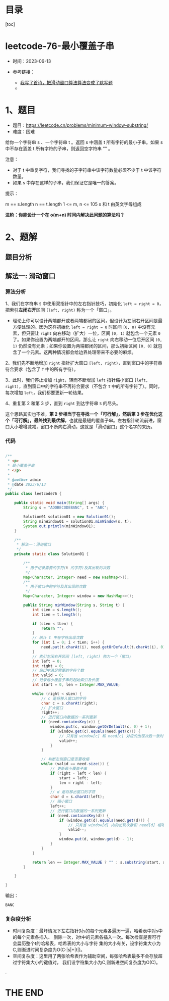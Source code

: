 # 目录

[toc]

# leetcode-76-最小覆盖子串

- 时间：2023-06-13

- 参考链接：
  - [我写了首诗，把滑动窗口算法算法变成了默写题](https://labuladong.gitee.io/algo/di-yi-zhan-da78c/shou-ba-sh-48c1d/wo-xie-le--f7a92/)
  - 



# 1、题目

- 题目：https://leetcode.cn/problems/minimum-window-substring/
- 难度：困难



给你一个字符串 s 、一个字符串 t 。返回 s 中涵盖 t 所有字符的最小子串。如果 s 中不存在涵盖 t 所有字符的子串，则返回空字符串 "" 。

 

注意：

- 对于 t 中重复字符，我们寻找的子字符串中该字符数量必须不少于 t 中该字符数量。
- 如果 s 中存在这样的子串，我们保证它是唯一的答案。



提示：

m == s.length
n == t.length
1 <= m, n <= 105
s 和 t 由英文字母组成

**进阶：你能设计一个在 o(m+n) 时间内解决此问题的算法吗？**





# 2、题解

## 题目分析



## 解法一:  滑动窗口

### 算法分析

1、我们在字符串 `S` 中使用双指针中的左右指针技巧，初始化 `left = right = 0`，把索引**左闭右开**区间 `[left, right)` 称为一个「窗口」。

- 理论上你可以设计两端都开或者两端都闭的区间，但设计为左闭右开区间是最方便处理的。因为这样初始化 `left = right = 0` 时区间 `[0, 0)` 中没有元素，但只要让 `right` 向右移动（扩大）一位，区间 `[0, 1)` 就包含一个元素 `0` 了。如果你设置为两端都开的区间，那么让 `right` 向右移动一位后开区间 `(0, 1)` 仍然没有元素；如果你设置为两端都闭的区间，那么初始区间 `[0, 0]` 就包含了一个元素。这两种情况都会给边界处理带来不必要的麻烦。



2、我们先不断地增加 `right` 指针扩大窗口 `[left, right)`，直到窗口中的字符串符合要求（包含了 `T` 中的所有字符）。

3、此时，我们停止增加 `right`，转而不断增加 `left` 指针缩小窗口 `[left, right)`，直到窗口中的字符串不再符合要求（不包含 `T` 中的所有字符了）。同时，每次增加 `left`，我们都要更新一轮结果。

4、重复第 2 和第 3 步，直到 `right` 到达字符串 `S` 的尽头。



这个思路其实也不难，**第 2 步相当于在寻找一个「可行解」，然后第 3 步在优化这个「可行解」，最终找到最优解**，也就是最短的覆盖子串。左右指针轮流前进，窗口大小增增减减，窗口不断向右滑动，这就是「滑动窗口」这个名字的来历。



### 代码

```java

/**
 * <p>
 * 最小覆盖子串
 * </p>
 *
 * @author admin
 * @date 2023/6/13
 */
public class leetcode76 {

    public static void main(String[] args) {
        String s = "ADOBECODEBANC", t = "ABC";

        Solution01 solution01 = new Solution01();
        String minWindow01 = solution01.minWindow(s, t);
        System.out.println(minWindow01);
    }

    /**
     * 解法一：滑动窗口
     */
    private static class Solution01 {

        /**
         * 用于记录需要的字符(t 的字符)及其出现的次数
         */
        Map<Character, Integer> need = new HashMap<>();
        /**
         * 用于窗口中的字符及其出现的次数
         */
        Map<Character, Integer> window = new HashMap<>();

        public String minWindow(String s, String t) {
            int sLen = s.length();
            int tLen = t.length();

            if (sLen < tLen) {
                return "";
            }
            // 统计 t 中各字符出现次数
            for (int i = 0; i < tLen; i++) {
                need.put(t.charAt(i), need.getOrDefault(t.charAt(i), 0) + 1);
            }
            // 索引左闭右开区间 [left, right) 称为一个「窗口」
            int left = 0;
            int right = 0;
            // 窗口中满足需要的字符个数
            int valid = 0;
            // 记录最小覆盖子串的起始索引及长度
            int start = 0, len = Integer.MAX_VALUE;

            while (right < sLen) {
                // c 是将移入窗口的字符
                char c = s.charAt(right);
                // 扩大窗口
                right++;
                // 进行窗口内数据的一系列更新
                if (need.containsKey(c)) {
                    window.put(c, window.getOrDefault(c, 0) + 1);
                    if (window.get(c).equals(need.get(c))) {
                        // 只有当 window[c] 和 need[c] 对应的出现次数一致时，才能满足条件，valid 才能 +1
                        valid++;
                    }
                }

                // 判断左侧窗口是否要收缩
                while (valid == need.size()) {
                    // 更新最小覆盖子串
                    if (right - left < len) {
                        start = left;
                        len = right - left;
                    }
                    // d 是将移出窗口的字符
                    char d = s.charAt(left);
                    // 缩小窗口
                    left++;
                    // 进行窗口内数据的一系列更新
                    if (need.containsKey(d)) {
                        if (window.get(d).equals(need.get(d))) {
                            // 只有当 window[d] 内的出现次数和 need[d] 相等时，才能 -1
                            valid--;
                        }
                        window.put(d, window.get(d) - 1);
                    }
                }
            }

            return len == Integer.MAX_VALUE ? "" : s.substring(start, start + len);
        }

    }

}

```

输出：

```sh
BANC
```





### 复杂度分析

- 时间复杂度：最坏情况下左右指针对s的每个元素各遍历一遍，哈希表中对s中的每个元素各插入、
  删除一次，对t中的元素各插入一次。每次检查是否可行会扁历整个t的哈希表，哈希表的大小与字符
  集的大小有关，设字符集大小为C,则渐进时间复杂度为O(C·|s|+|t|)。
- 空间复杂度：这里用了两张哈希表作为辅助空间，每张哈希表最多不会存放超过字符集大小的键值对，
  我们设字符集大小为C,则新进空间复杂度为O(C)。

.

# THE END
